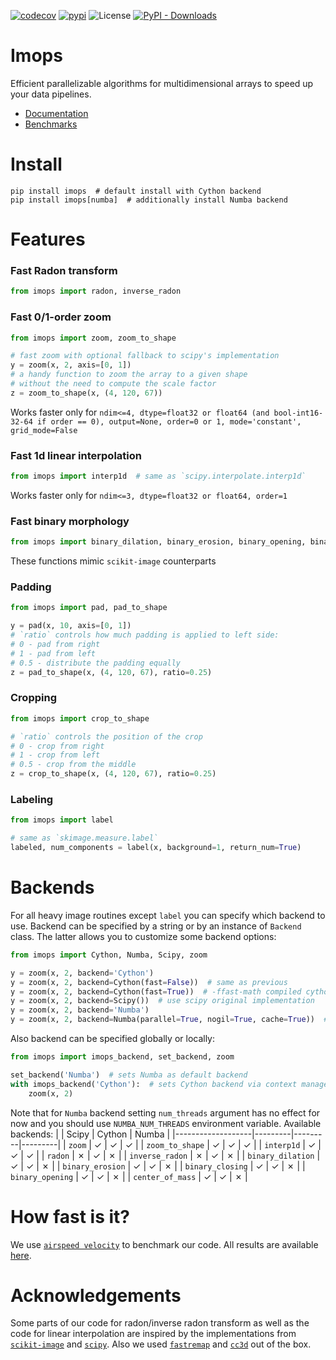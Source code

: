 [![codecov](https://codecov.io/gh/neuro-ml/imops/branch/master/graph/badge.svg)](https://codecov.io/gh/neuro-ml/imops)
[![pypi](https://img.shields.io/pypi/v/imops?logo=pypi&label=PyPi)](https://pypi.org/project/imops/)
![License](https://img.shields.io/github/license/neuro-ml/imops)
[![PyPI - Downloads](https://img.shields.io/pypi/dm/imops)](https://pypi.org/project/imops/)

# Imops

Efficient parallelizable algorithms for multidimensional arrays to speed up your data pipelines.

- [Documentation](https://neuro-ml.github.io/imops/)
- [Benchmarks](https://neuro-ml.github.io/imops/benchmarks/)

# Install

```shell
pip install imops  # default install with Cython backend
pip install imops[numba]  # additionally install Numba backend
```

# Features

### Fast Radon transform

```python
from imops import radon, inverse_radon
```

### Fast 0/1-order zoom

```python
from imops import zoom, zoom_to_shape

# fast zoom with optional fallback to scipy's implementation
y = zoom(x, 2, axis=[0, 1])
# a handy function to zoom the array to a given shape 
# without the need to compute the scale factor
z = zoom_to_shape(x, (4, 120, 67))
```
Works faster only for `ndim<=4, dtype=float32 or float64 (and bool-int16-32-64 if order == 0), output=None, order=0 or 1, mode='constant', grid_mode=False`
### Fast 1d linear interpolation

```python
from imops import interp1d  # same as `scipy.interpolate.interp1d`
```
Works faster only for `ndim<=3, dtype=float32 or float64, order=1`
### Fast binary morphology

```python
from imops import binary_dilation, binary_erosion, binary_opening, binary_closing
```
These functions mimic `scikit-image` counterparts
### Padding

```python
from imops import pad, pad_to_shape

y = pad(x, 10, axis=[0, 1])
# `ratio` controls how much padding is applied to left side:
# 0 - pad from right
# 1 - pad from left
# 0.5 - distribute the padding equally
z = pad_to_shape(x, (4, 120, 67), ratio=0.25)
```

### Cropping

```python
from imops import crop_to_shape

# `ratio` controls the position of the crop
# 0 - crop from right
# 1 - crop from left
# 0.5 - crop from the middle
z = crop_to_shape(x, (4, 120, 67), ratio=0.25)
```

### Labeling

```python
from imops import label

# same as `skimage.measure.label`
labeled, num_components = label(x, background=1, return_num=True)
```

# Backends
For all heavy image routines except `label` you can specify which backend to use. Backend can be specified by a string or by an instance of `Backend` class. The latter allows you to customize some backend options:
```python
from imops import Cython, Numba, Scipy, zoom

y = zoom(x, 2, backend='Cython')
y = zoom(x, 2, backend=Cython(fast=False))  # same as previous
y = zoom(x, 2, backend=Cython(fast=True))  # -ffast-math compiled cython backend
y = zoom(x, 2, backend=Scipy())  # use scipy original implementation
y = zoom(x, 2, backend='Numba')
y = zoom(x, 2, backend=Numba(parallel=True, nogil=True, cache=True))  # same as previous
```
Also backend can be specified globally or locally:
```python
from imops import imops_backend, set_backend, zoom

set_backend('Numba')  # sets Numba as default backend
with imops_backend('Cython'):  # sets Cython backend via context manager
    zoom(x, 2)
```
Note that for `Numba` backend setting `num_threads` argument has no effect for now and you should use `NUMBA_NUM_THREADS` environment variable.
Available backends:
|                   | Scipy   | Cython  | Numba   |
|-------------------|---------|---------|---------|
| `zoom`            | &check; | &check; | &check; |
| `zoom_to_shape`   | &check; | &check; | &check; |
| `interp1d`        | &check; | &check; | &check; |
| `radon`           | &cross; | &check; | &cross; |
| `inverse_radon`   | &cross; | &check; | &cross; |
| `binary_dilation` | &check; | &check; | &cross; |
| `binary_erosion`  | &check; | &check; | &cross; |
| `binary_closing`  | &check; | &check; | &cross; |
| `binary_opening`  | &check; | &check; | &cross; |
| `center_of_mass`  | &check; | &check; | &cross; |

# How fast is it?

We use [`airspeed velocity`](https://asv.readthedocs.io/en/stable/) to benchmark our code. All results are available [here](https://neuro-ml.github.io/imops/benchmarks/).

# Acknowledgements

Some parts of our code for radon/inverse radon transform as well as the code for linear interpolation are inspired by
the implementations from [`scikit-image`](https://github.com/scikit-image/scikit-image) and [`scipy`](https://github.com/scipy/scipy).
Also we used [`fastremap`](https://github.com/seung-lab/fastremap) and [`cc3d`](https://github.com/seung-lab/connected-components-3d) out of the box.
